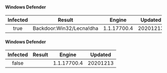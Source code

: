 #### Windows Defender
| Infected      | Result      | Engine      | Updated      |
|:-------------:|:-----------:|:-----------:|:------------:|
| true | Backdoor:Win32/Lecna!dha | 1.1.17700.4 | 20201213 |

#### Windows Defender
| Infected      | Result      | Engine      | Updated      |
|:-------------:|:-----------:|:-----------:|:------------:|
| false |  | 1.1.17700.4 | 20201213 |


